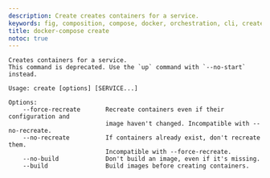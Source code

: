 ```yaml
---
description: Create creates containers for a service.
keywords: fig, composition, compose, docker, orchestration, cli, create
title: docker-compose create
notoc: true
---
```

    Creates containers for a service.
    This command is deprecated. Use the `up` command with `--no-start` instead.
    
    Usage: create [options] [SERVICE...]
    
    Options:
        --force-recreate       Recreate containers even if their configuration and
                               image haven't changed. Incompatible with --no-recreate.
        --no-recreate          If containers already exist, don't recreate them.
                               Incompatible with --force-recreate.
        --no-build             Don't build an image, even if it's missing.
        --build                Build images before creating containers.